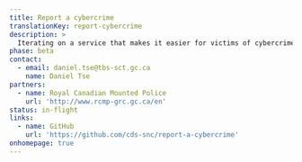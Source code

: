 ```yaml
---
title: Report a cybercrime
translationKey: report-cybercrime
description: >
  Iterating on a service that makes it easier for victims of cybercrime to report an incident and get guidance on what they can do to protect themselves.
phase: beta
contact:
  - email: daniel.tse@tbs-sct.gc.ca
    name: Daniel Tse
partners:
  - name: Royal Canadian Mounted Police
    url: 'http://www.rcmp-grc.gc.ca/en'
status: in-flight
links:
  - name: GitHub
    url: 'https://github.com/cds-snc/report-a-cybercrime'
onhomepage: true
---
```


